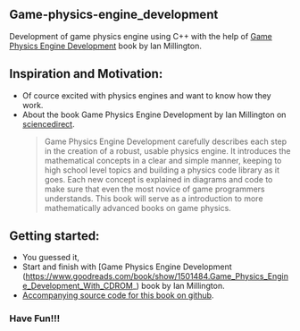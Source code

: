 ## Game-physics-engine_development
Development of game physics engine using C++ with the help of [Game Physics Engine Development](https://www.goodreads.com/book/show/1501484.Game_Physics_Engine_Development_With_CDROM_) book by Ian Millington.

## Inspiration and Motivation:
* Of cource excited with physics engines and want to know how they work.
* About the book Game Physics Engine Development by Ian Millington on [sciencedirect](https://www.sciencedirect.com/book/9780123694713/game-physics-engine-development).
    > Game Physics Engine Development carefully describes each step in the creation of a robust, usable physics engine. It introduces the mathematical concepts in a clear and simple manner, keeping to high school level topics and building a physics code library as it goes. Each new concept is explained in diagrams and code to make sure that even the most novice of game programmers understands. This book will serve as a introduction to more mathematically advanced books on game physics.

## Getting started:
* You guessed it,
* Start and finish with [Game Physics Engine Development (https://www.goodreads.com/book/show/1501484.Game_Physics_Engine_Development_With_CDROM_) book by Ian Millington.
* [Accompanying source code for this book on github](https://github.com/idmillington/cyclone-physics).

### Have Fun!!!
